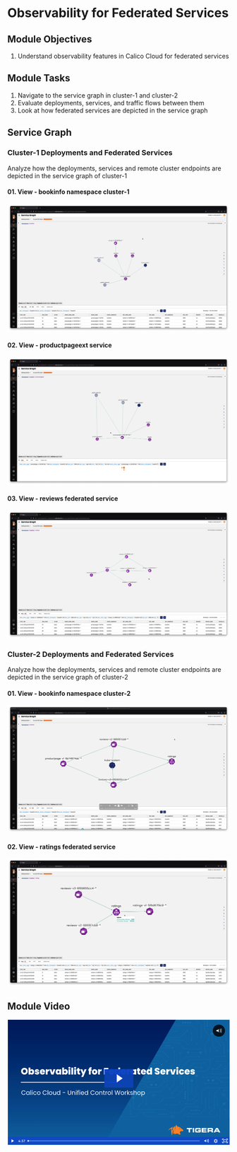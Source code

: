 # Observability for Federated Services

## Module Objectives

1. Understand observability features in Calico Cloud for federated services

## Module Tasks

1. Navigate to the service graph in cluster-1 and cluster-2
2. Evaluate deployments, services, and traffic flows between them
3. Look at how federated services are depicted in the service graph

## Service Graph

### Cluster-1 Deployments and Federated Services
Analyze how the deployments, services and remote cluster endpoints are depicted in the service graph of cluster-1

#### <b>01. View - bookinfo namespace cluster-1</b>
![Observability for Federated Services](images/observability-cluster-1-1.png)

#### 02. View - productpageext service
![Observability for Federated Services](images/observability-cluster-1-2.png)

#### 03. View - reviews federated service
![Observability for Federated Services](images/observability-cluster-1-3.png)

### Cluster-2 Deployments and Federated Services
Analyze how the deployments, services and remote cluster endpoints are depicted in the service graph of cluster-2

#### 01. View - bookinfo namespace cluster-2
![Observability for Federated Services](images/observability-cluster-2-1.png)

#### 02. View - ratings federated service
![Observability for Federated Services](images/observability-cluster-2-2.png)

## Module Video
[![Observability for Federated Services](images/video-observability.png)](https://tigera.wistia.com/medias/qhwbjgh7qi)
